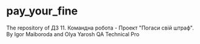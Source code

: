 # pay_your_fine
The repository of ДЗ 11. Командна робота - Проект "Погаси свій штраф". By Igor Maiboroda and Olya Yarosh QA Technical Pro
